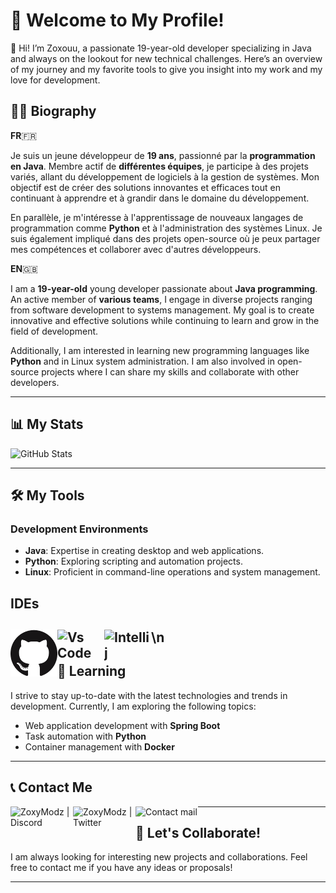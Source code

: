 # 🎉 Welcome to My Profile!

  👋 Hi! I’m Zoxouu, a passionate 19-year-old developer specializing in Java and always on the lookout for new technical challenges. Here’s an overview of my journey and my favorite tools to give you insight into my work and my love for development.

## 👨‍💻 Biography

**FR**🇫🇷

Je suis un jeune développeur de **19 ans**, passionné par la **programmation en Java**. Membre actif de **différentes équipes**, je participe à des projets variés, allant du développement de logiciels à la gestion de systèmes. Mon objectif est de créer des solutions innovantes et efficaces tout en continuant à apprendre et à grandir dans le domaine du développement.

En parallèle, je m'intéresse à l'apprentissage de nouveaux langages de programmation comme **Python** et à l'administration des systèmes Linux. Je suis également impliqué dans des projets open-source où je peux partager mes compétences et collaborer avec d'autres développeurs.

**EN**🇬🇧

I am a **19-year-old** young developer passionate about **Java programming**. An active member of **various teams**, I engage in diverse projects ranging from software development to systems management. My goal is to create innovative and effective solutions while continuing to learn and grow in the field of development.

Additionally, I am interested in learning new programming languages like **Python** and in Linux system administration. I am also involved in open-source projects where I can share my skills and collaborate with other developers.

---

## 📊 My Stats

![GitHub Stats](https://github-readme-stats.vercel.app/api/top-langs/?username=Zoxouu&count_private=true&langs_count=10&theme=synthwave&hide_border=true)

---

## 🛠️ My Tools

### Development Environments
- **Java**: Expertise in creating desktop and web applications.
- **Python**: Exploring scripting and automation projects.
- **Linux**: Proficient in command-line operations and system management.

## IDEs
[<img align="left" alt="GitHub" width="75px" src="https://raw.githubusercontent.com/github/explore/78df643247d429f6cc873026c0622819ad797942/topics/github/github.png" />][github]
[<img align="left" alt="Vs Code" width="75px" src="https://upload.wikimedia.org/wikipedia/commons/thumb/2/2d/Visual_Studio_Code_1.18_icon.svg/1200px-Visual_Studio_Code_1.18_icon.svg.png" />][vscode]
[<img align="left" alt="Intellij" width="75px" src="https://resources.jetbrains.com/storage/products/intellij-idea/img/meta/intellij-idea_logo_300x300.png" />][intellij]
\n
---

## 🌱 Learning

I strive to stay up-to-date with the latest technologies and trends in development. Currently, I am exploring the following topics:
- Web application development with **Spring Boot**
- Task automation with **Python**
- Container management with **Docker**

---

## 📞 Contact Me

[<img align="left" alt="ZoxyModz | Discord" width="100px" src="https://img.shields.io/badge/Discord-7289DA?style=for-the-badge&logo=discord&logoColor=white"/>][discord]
[<img align="left" alt="ZoxyModz | Twitter" width="100px" src="https://img.shields.io/badge/Twitter-1DA1F2?style=for-the-badge&logo=twitter&logoColor=white"/>][twitter]
[<img align="left" alt="Contact mail" width="100px" src="https://img.shields.io/badge/Gmail-D14836?style=for-the-badge&logo=gmail&logoColor=white"/>][gmail]

---

## 🌟 Let's Collaborate!

I am always looking for interesting new projects and collaborations. Feel free to contact me if you have any ideas or proposals!

---

[twitter]: https://twitter.com/zoxymodz
[discord]: https://discord.com/users/709471121656905829
[intellij]: https://www.jetbrains.com/idea/
[github]: https://github.com/Zoxouu
[vscode]: https://code.visualstudio.com/
[gmail]: mailto:pro@zoxymodz.me
